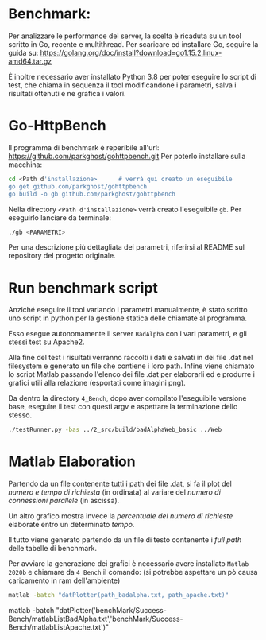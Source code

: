 # Benchmark:
Per analizzare le performance del server, la scelta è ricaduta su un tool scritto in Go, recente e multithread.
Per scaricare ed installare Go, seguire la guida su:
https://golang.org/doc/install?download=go1.15.2.linux-amd64.tar.gz

È inoltre necessario aver installato Python 3.8 per poter eseguire lo script di test, che chiama in sequenza il tool modificandone i parametri, salva i risultati ottenuti e ne grafica i valori.

# Go-HttpBench
Il programma di benchmark è reperibile all'url:
https://github.com/parkghost/gohttpbench.git
Per poterlo installare sulla macchina:

```bash
cd <Path d'installazione>      # verrà qui creato un eseguibile
go get github.com/parkghost/gohttpbench
go build -o gb github.com/parkghost/gohttpbench
```
Nella directory `<Path d'installazione>` verrà creato l'eseguibile `gb`. Per eseguirlo lanciare da terminale:
```bash
./gb <PARAMETRI>
```
Per una descrizione più dettagliata dei parametri, riferirsi al README sul repository del progetto originale.

# Run benchmark script
Anziché eseguire il tool variando i parametri manualmente, è stato scritto uno script in python per la gestione statica delle chiamate al programma.

Esso esegue autonomamente il server `BadAlpha` con i vari parametri, e gli stessi test su Apache2.

Alla fine del test i risultati verranno raccolti i dati e salvati in dei file .dat nel filesystem e generato un file che contiene i loro path.
Infine viene chiamato lo script Matlab passando l'elenco dei file .dat per elaborarli ed e produrre i grafici utili alla relazione (esportati come imagini png). 

Da dentro la directory `4_Bench`, dopo aver compilato l'eseguibile versione base, eseguire il test con questi argv e aspettare la terminazione dello stesso.
```bash
./testRunner.py -bas ../2_src/build/badAlphaWeb_basic ../Web
```


# Matlab Elaboration
Partendo da un file contenente tutti i path dei file .dat, si fa il plot del *numero e tempo di richiesta* (in ordinata) al variare del *numero di connessioni parallele* (in ascissa).

Un altro grafico mostra invece la *percentuale del numero di richieste* elaborate entro un determinato *tempo*.

Il tutto viene generato partendo da un file di testo contenente i *full path* delle tabelle di benchmark.

Per avviare la generazione dei grafici è necessario avere installato `Matlab 2020b` e chiamare da `4_Bench` il comando: (si potrebbe aspettare un pò causa caricamento in ram dell'ambiente)

```bash
matlab -batch "datPlotter(path_badalpha.txt, path_apache.txt)"

```
matlab -batch "datPlotter('benchMark/Success-Bench/matlabListBadAlpha.txt','benchMark/Success-Bench/matlabListApache.txt')"


